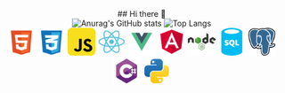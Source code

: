<div align="center">
  ## Hi there 👋
</div>

<div align="center">
  <img src="https://github-readme-stats.vercel.app/api?username=GabrielRasf&show_icons=true&theme=dark" alt="Anurag's GitHub stats">
  <img src="https://github-readme-stats.vercel.app/api/top-langs/?username=GabrielRasf&layout=compact bg_collor="black" alt="Top Langs">
    <div>
      <img src="logos/html.svg" alt="Logo HTML" width="50" height="50">
      <img src="logos/css.svg" alt="Logo CSS" width="50" height="50">
      <img src="logos/javascript.svg" alt="Logo JavaScript" width="50" height="50">
      <img src="logos/react.svg" alt="Logo React" width="50" height="50">
      <img src="logos/vue.svg" alt="Logo Vue.js" width="50" height="50">
      <img src="logos/angular.svg" alt="Logo Angular" width="50" height="50">
      <img src="logos/node.svg" alt="Logo Node.js" width="50" height="50">
      <img src="logos/sql.svg" alt="Logo SQL" width="50" height="50">
      <img src="logos/postgresql.svg" alt="Logo PostgreSQL" width="50" height="50">
      <img src="logos/csharp.svg" alt="Logo C#" width="50" height="50">
      <img src="logos/python.svg" alt="Logo Python" width="50" height="50">
      <!--
      <img src="logos/php.svg" alt="Logo PHP" width="50" height="50">
      -->
  </div>
</div>
